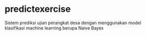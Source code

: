 # predictexercise
Sistem prediksi ujian perangkat desa dengan menggunakan model klasifikasi machine learning berupa Naive Bayes
